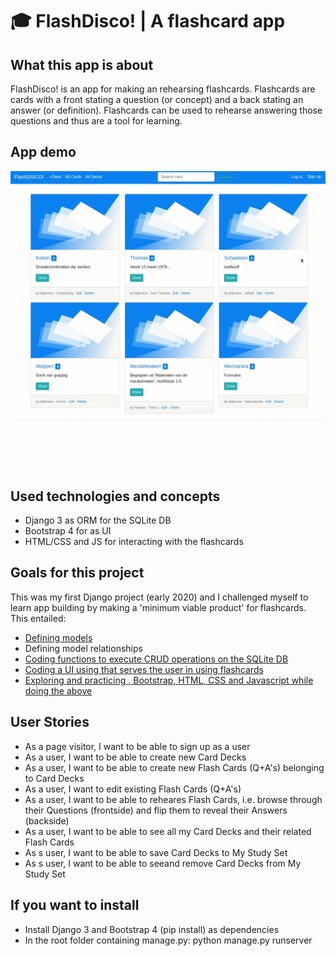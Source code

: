 # 🎓 FlashDisco! | A flashcard app

## What this app is about

FlashDisco! is an app for making an rehearsing flashcards. Flashcards are cards with a front stating a question (or concept) and a back stating an answer (or definition). Flashcards can be used to rehearse answering those questions and thus are a tool for learning.

## App demo

![demo](https://github.com/tdijkmans/FlashCards/blob/master/flash/readme-assets/Flashcards.gif)

## Used technologies and concepts

- Django 3 as ORM for the SQLite DB
- Bootstrap 4 for as UI
- HTML/CSS and JS for interacting with the flashcards

## Goals for this project

This was my first Django project (early 2020) and I challenged myself to learn app building by making a 'minimum viable product' for flashcards. This entailed:

- [Defining models](https://github.com/tdijkmans/FlashCards/blob/master/flash/cardmaker/models.py)
- Defining model relationships
- [Coding functions to execute CRUD operations on the SQLite DB](https://github.com/tdijkmans/FlashCards/blob/master/flash/cardmaker/views.py)
- [Coding a UI using that serves the user in using flashcards](https://github.com/tdijkmans/FlashCards/blob/master/flash/cardmaker/templates/rehearse_deck.html)
- [Exploring and practicing , Bootstrap, HTML, CSS and Javascript while doing the above](https://github.com/tdijkmans/FlashCards/blob/master/flash/static/js/rehearse.js)

## User Stories

- As a page visitor, I want to be able to sign up as a user
- As a user, I want to be able to create new Card Decks
- As a user, I want to be able to create new Flash Cards (Q+A's) belonging to Card Decks
- As a user, I want to edit existing Flash Cards (Q+A's)
- As a user, I want to be able to reheares Flash Cards, i.e. browse through their Questions (frontside) and flip them to reveal their Answers (backside)
- As a user, I want to be able to see all my Card Decks and their related Flash Cards
- As s user, I want to be able to save Card Decks to My Study Set
- As s user, I want to be able to seeand remove Card Decks from My Study Set

## If you want to install

- Install Django 3 and Bootstrap 4 (pip install) as dependencies
- In the root folder containing manage.py: python manage.py runserver

